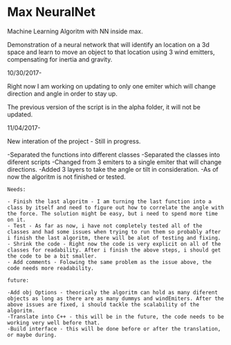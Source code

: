 # Max NeuralNet
Machine Learning Algoritm with NN inside max.

Demonstration of a neural network that will identify an location on a 3d space and learn to move an object to that location using 3 wind emitters, compensating for inertia and gravity.

10/30/2017-

Right now I am working on updating to only one emiter which will change direction and angle in order to stay up.

The previous version of the script is in the alpha folder, it will not be updated.

11/04/2017-

New interation of the project - Still in progress.

-Separated the functions into different classes
-Separated the classes into diferent scripts 
-Changed from 3 emiters to a single emiter that will change directions.
-Added 3 layers to take the angle or tilt in consideration.
-As of now the algoritm is not finished or tested.

	Needs:

	- Finish the last algoritm - I am turning the last function into a class by itself and need to figure out how to correlate the angle with the force. The solution might be easy, but i need to spend more time on it. 
	- Test - As far as now, i have not completely tested all of the classes and had some issues when trying to run them so probably after i finish the last algoritm, there will be alot of testing and fixing.
	- Shrink the code - Right now the code is very explicit on all of the classes for readability. After i finish the above steps, i should get the code to be a bit smaller. 
	- Add comments - Folowing the same problem as the issue above, the code needs more readability. 

	future:

	-Add obj Options - theoricaly the algoritm can hold as many diferent objects as long as there are as many dummys and windEmiters. After the above issues are fixed, i should tackle the scalability of the algoritm.
	-Translate into C++ - this will be in the future, the code needs to be working very well before that.
	-Build interface - this will be done before or after the translation, or maybe during. 
